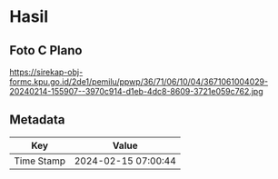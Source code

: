 # Hasil

## Foto C Plano

https://sirekap-obj-formc.kpu.go.id/2de1/pemilu/ppwp/36/71/06/10/04/3671061004029-20240214-155907--3970c914-d1eb-4dc8-8609-3721e059c762.jpg


## Metadata

| Key        | Value               |
| ---------- | ------------------- |
| Time Stamp | 2024-02-15 07:00:44 |



